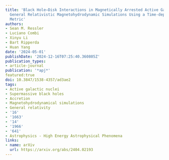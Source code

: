```yaml
---
title: 'Black Hole–Disk Interactions in Magnetically Arrested Active Galactic Nuclei:
  General Relativistic Magnetohydrodynamic Simulations Using a Time-dependent, Binary
  Metric'
authors:
- Sean M. Ressler
- Luciano Combi
- Xinyu Li
- Bart Ripperda
- Huan Yang
date: '2024-05-01'
publishDate: '2024-12-16T07:25:40.360805Z'
publication_types:
- article-journal
publication: '*apj*'
featured:true
doi: 10.3847/1538-4357/ad3ae2
tags:
- Active galactic nuclei
- Supermassive black holes
- Accretion
- Magnetohydrodynamical simulations
- General relativity
- '16'
- '1663'
- '14'
- '1966'
- '641'
- Astrophysics - High Energy Astrophysical Phenomena
links:
- name: arXiv
  url: https://arxiv.org/abs/2404.02193
---
```

